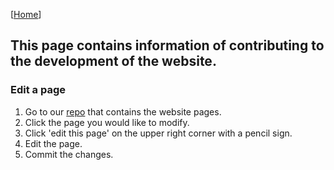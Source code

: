[[Home](index.html)]

## This page contains information of contributing to the development of the website.

### Edit a page
1. Go to our [repo](https://github.com/SoRoS-Community/SoRoS-Community.github.io) that contains the website pages.
2. Click the page you would like to modify.
3. Click 'edit this page' on the upper right corner with a pencil sign.
4. Edit the page.
5. Commit the changes.

